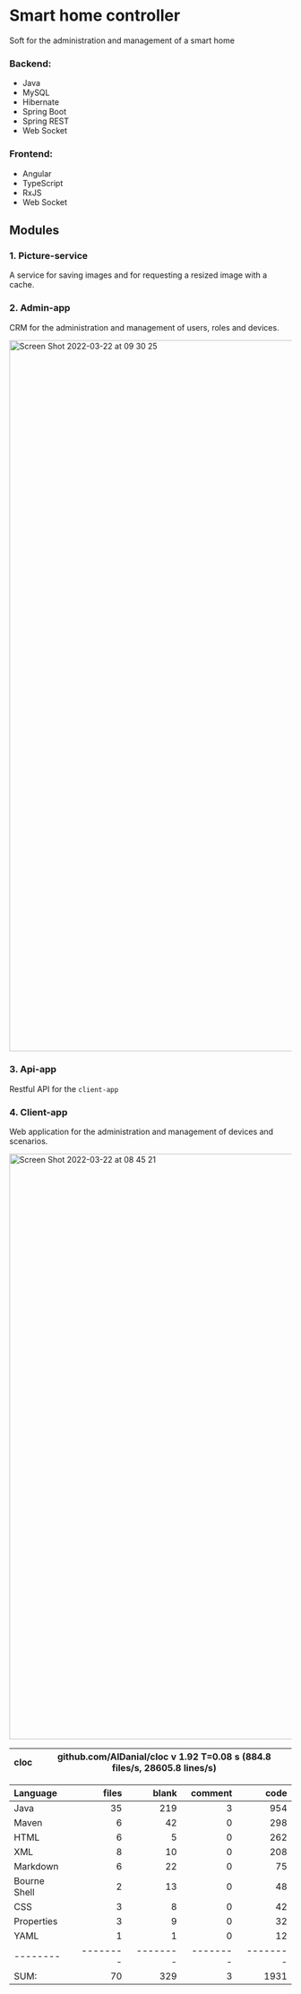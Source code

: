 # Smart home controller
Soft for the administration and management of a smart home

### Backend:
- Java
- MySQL
- Hibernate
- Spring Boot
- Spring REST
- Web Socket

### Frontend:
- Angular
- TypeScript
- RxJS
- Web Socket

## Modules
### 1. Picture-service
A service for saving images and for requesting a resized image with a cache.

### 2. Admin-app
CRM for the administration and management of users, roles and devices.

<img width="1270" alt="Screen Shot 2022-03-22 at 09 30 25" src="https://user-images.githubusercontent.com/38041284/159421360-8f993e36-1305-4895-a764-db32ee4a5178.png">

### 3. Api-app
Restful API for the `client-app`

### 4. Client-app
Web application for the administration and management of devices and scenarios.

<img width="1046" alt="Screen Shot 2022-03-22 at 08 45 21" src="https://user-images.githubusercontent.com/38041284/159416729-841cbd4a-a99e-4a2c-a35a-ecaf56f3e2aa.png">

cloc|github.com/AlDanial/cloc v 1.92  T=0.08 s (884.8 files/s, 28605.8 lines/s)
--- | ---

Language|files|blank|comment|code
:-------|-------:|-------:|-------:|-------:
Java|35|219|3|954
Maven|6|42|0|298
HTML|6|5|0|262
XML|8|10|0|208
Markdown|6|22|0|75
Bourne Shell|2|13|0|48
CSS|3|8|0|42
Properties|3|9|0|32
YAML|1|1|0|12
--------|--------|--------|--------|--------
SUM:|70|329|3|1931
